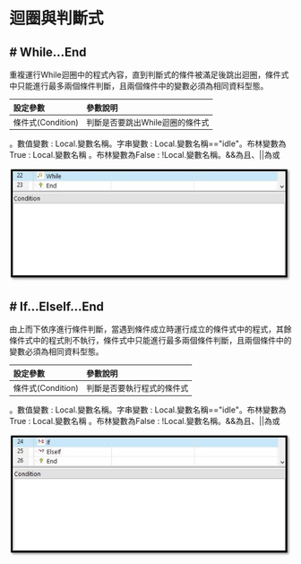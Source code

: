 # 迴圈與判斷式

## \# While...End

重複運行While迴圈中的程式內容，直到判斷式的條件被滿足後跳出迴圈，條件式中只能進行最多兩個條件判斷，且兩個條件中的變數必須為相同資料型態。

| 設定參數 | 參數說明 |
| :--- | :--- |
| 條件式\(Condition\) | 判斷是否要跳出While迴圈的條件式 |

。數值變數 : Local.變數名稱。字串變數 : Local.變數名稱=="idle"。布林變數為True : Local.變數名稱
。布林變數為False : !Local.變數名稱。&&為且、||為或

![](../../../.gitbook/assets/while.jpg)

## \# If...ElseIf...End

由上而下依序進行條件判斷，當遇到條件成立時運行成立的條件式中的程式，其餘條件式中的程式則不執行，條件式中只能進行最多兩個條件判斷，且兩個條件中的變數必須為相同資料型態。

| 設定參數 | 參數說明 |
| :--- | :--- |
| 條件式\(Condition\) | 判斷是否要執行程式的條件式 |

。數值變數 : Local.變數名稱。字串變數 : Local.變數名稱=="idle"。布林變數為True : Local.變數名稱
。布林變數為False : !Local.變數名稱。&&為且、||為或

![](../../../.gitbook/assets/if-1.jpg)
